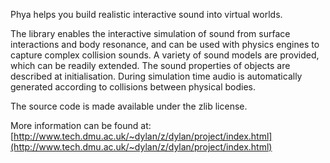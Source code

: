Phya helps you build realistic interactive sound into virtual worlds.

The library enables the interactive simulation of sound from surface interactions and body resonance, and can be used with physics engines to capture complex collision sounds. A variety of sound models are provided, which can be readily extended. The sound properties of objects are described at initialisation. During simulation time audio is automatically generated according to collisions between physical bodies.

The source code is made available under the zlib license.

More information can be found at: [http://www.tech.dmu.ac.uk/~dylan/z/dylan/project/index.html](http://www.tech.dmu.ac.uk/~dylan/z/dylan/project/index.html)
